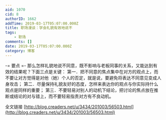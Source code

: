 ```yaml
---
aid: 1070
cid: 8
authorID: 1662
addTime: 2019-03-17T05:07:00.000Z
title: 职场漫谈：学会礼貌有效地说不
tags:
    - 职场
comments: []
date: 2019-03-17T05:07:00.000Z
category: 博客
---
```


\-= 要点 =- 那么怎样礼貌地说不同意，既不影响与老板同事的关系，又能达到有效的结果呢？下面三点是关键： 第一．把不同意的焦点集中在对方的观点上，而不要让对方觉得是对他（她）个人的否定，就是说，要避免将表达不同意见变成人身攻击； 第二．尽量保持礼貌友好的态度，怎样来表达你的观点与你实际持什么观点是同样的重要； 第三．不要轻易对别人的动机下结论，把讨论的焦点放在推断或结论的对与错上，而不要轻易指责对方有不良动机。

全文链接 [http://blog.creaders.net/u/3434/201003/56503.html](http://blog.creaders.net/u/3434/201003/56503.html)
